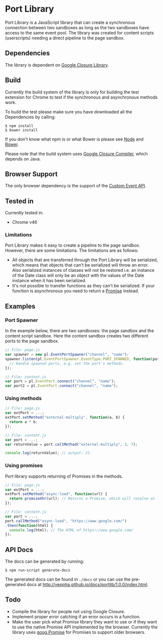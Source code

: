 # Port Library
Port Library is a JavaScript library that can create a synchronous connection
between two sandboxes as long as the two sandboxes have access to the same event
pool. The library was created for content scripts (userscripts) needing a direct
pipeline to the page sandbox.

## Dependencies
The library is dependent on
[Google Closure Library](https://github.com/google/closure-library/).

## Build
Currently the build system of the library is only for building the test
extension for Chrome to test if the synchronous and asynchronous methods work.

To build the test please make sure you have downloaded all the Dependencies by
calling:
```
$ npm install
$ bower install
```
If you don't know what npm is or what Bower is please see
[Node](https://nodejs.org/en/) and [Bower](http://bower.io/).

Please note that the build system uses
[Google Closure Compiler](https://developers.google.com/closure/compiler/),
which depends on Java.

## Browser Support
The only browser dependency is the support of the
[Custom Event API](http://caniuse.com/#feat=customevent).

## Tested in
Currently tested in:
 * Chrome v46

### Limitations
Port Library makes it easy to create a pipeline to the page sandbox. However,
there are some limitations. The limitations are as follows:
 * All objects that are transferred through the Port Library will be serialized,
   which means that objects that can't be serialized will throw an error. Also
   serialized instances of classes will not be restored i.e. an instance of the
   Date class will only be an object with the values of the Date instance when
   it has been serialized.
 * It's not possible to transfer functions as they can't be serialized. If your
   function is asynchronous you need to return a [Promise](https://developer.mozilla.org/en-US/docs/Web/JavaScript/Reference/Global_Objects/Promise)
   instead.

## Examples
### Port Spawner
In the example below, there are two sandboxes: the page sandbox and the content
script sandbox. Here the content sandbox creates two different ports to the page
sandbox.
```JavaScript
// File: page.js
var spawner = new pl.EventPortSpawner("channel", "name");
spawner.listen(pl.EventPortSpawner.EventType.PORT_SPAWNED, function(port) {
  // Handle spawned ports, e.g. set the port's methods.
});

// File: content.js
var port = pl.EventPort.connect("channel", "name");
var port2 = pl.EventPort.connect("channel", "name");
```

### Using methods
```JavaScript
// File: page.js
var extPort = ...;
extPort.setMethod("external-multiply", function(a, b) {
  return a * b;
});

// File: content.js
var port = ...;
var returnValue = port.callMethod("external-multiply", 3, 7);

console.log(returnValue); // output: 21.
```

### Using promises
Port library supports returning of Promises in the methods.
```JavaScript
// File: page.js
var extPort = ...;
extPort.setMethod("async-load", function(url) {
  return promiseXhr(url); // Returns a Promise, which will resolve on load.
});

// File: content.js
var port = ...;
port.callMethod("async-load", "https://www.google.com/")
.then(function(html) {
  console.log(html); // The HTML of https://www.google.com/
});
```

## API Docs
The docs can be generated by running:
```
$ npm run-script generate-docs
```
The generated docs can be found in `./docs` or you can use the pre-generated
docs at http://yeppha.github.io/docs/portlib/1.0.0/index.html.

## Todo
 * Compile the library for people not using Google Closure.
 * Implement proper error catching if an error occurs in a function.
 * Make the user pick what Promise library they want to use or if they want
   to use the native Promise API implemented by the browser. Currently the
   library uses
   [goog.Promise](http://google.github.io/closure-library/api/class_goog_Promise.html)
   for Promises to support older browsers.
